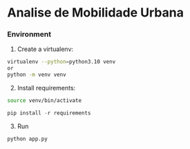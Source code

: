 # Analise de Mobilidade Urbana

### Environment

1. Create a virtualenv:
~~~bash
virtualenv --python=python3.10 venv
or
python -m venv venv	
~~~
2. Install requirements:
~~~bash
source venv/bin/activate	
~~~
~~~py
pip install -r requirements
~~~

3. Run
~~~py
python app.py
~~~